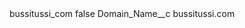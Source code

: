 <?xml version="1.0" encoding="UTF-8"?>
<CustomMetadata xmlns="http://soap.sforce.com/2006/04/metadata" xmlns:xsi="http://www.w3.org/2001/XMLSchema-instance" xmlns:xsd="http://www.w3.org/2001/XMLSchema">
    <label>bussitussi_com</label>
    <protected>false</protected>
    <values>
        <field>Domain_Name__c</field>
        <value xsi:type="xsd:string">bussitussi.com</value>
    </values>
</CustomMetadata>
